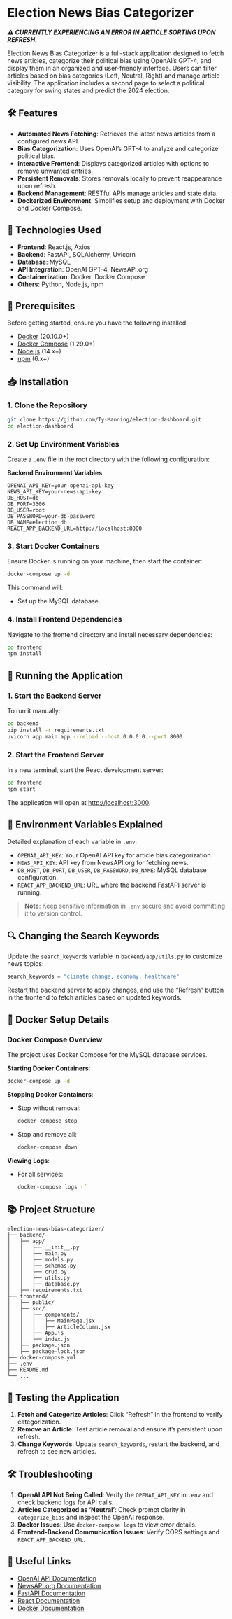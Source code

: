 
# Election News Bias Categorizer

**_⚠️ CURRENTLY EXPERIENCING AN ERROR IN ARTICLE SORTING UPON REFRESH._**

Election News Bias Categorizer is a full-stack application designed to fetch news articles, categorize their political bias using OpenAI’s GPT-4, and display them in an organized and user-friendly interface. Users can filter articles based on bias categories (Left, Neutral, Right) and manage article visibility. The application includes a second page to select a political category for swing states and predict the 2024 election.

## 🛠️ Features

- **Automated News Fetching**: Retrieves the latest news articles from a configured news API.
- **Bias Categorization**: Uses OpenAI’s GPT-4 to analyze and categorize political bias.
- **Interactive Frontend**: Displays categorized articles with options to remove unwanted entries.
- **Persistent Removals**: Stores removals locally to prevent reappearance upon refresh.
- **Backend Management**: RESTful APIs manage articles and state data.
- **Dockerized Environment**: Simplifies setup and deployment with Docker and Docker Compose.

## 🧰 Technologies Used

- **Frontend**: React.js, Axios
- **Backend**: FastAPI, SQLAlchemy, Uvicorn
- **Database**: MySQL
- **API Integration**: OpenAI GPT-4, NewsAPI.org
- **Containerization**: Docker, Docker Compose
- **Others**: Python, Node.js, npm

## 🚀 Prerequisites

Before getting started, ensure you have the following installed:

- [Docker](https://www.docker.com/get-started) (20.10.0+)
- [Docker Compose](https://docs.docker.com/compose/install/) (1.29.0+)
- [Node.js](https://nodejs.org/en/download/) (14.x+)
- [npm](https://www.npmjs.com/get-npm) (6.x+)

## 📥 Installation

### 1. Clone the Repository

```bash
git clone https://github.com/Ty-Manning/election-dashboard.git
cd election-dashboard
```

### 2. Set Up Environment Variables

Create a `.env` file in the root directory with the following configuration:

**Backend Environment Variables**

```plaintext
OPENAI_API_KEY=your-openai-api-key
NEWS_API_KEY=your-news-api-key
DB_HOST=db
DB_PORT=3306
DB_USER=root
DB_PASSWORD=your-db-password
DB_NAME=election_db
REACT_APP_BACKEND_URL=http://localhost:8000
```

### 3. Start Docker Containers

Ensure Docker is running on your machine, then start the container:

```bash
docker-compose up -d
```

This command will:
- Set up the MySQL database.

### 4. Install Frontend Dependencies

Navigate to the frontend directory and install necessary dependencies:

```bash
cd frontend
npm install
```

## 🏁 Running the Application

### 1. Start the Backend Server

To run it manually:

```bash
cd backend
pip install -r requirements.txt
uvicorn app.main:app --reload --host 0.0.0.0 --port 8000
```

### 2. Start the Frontend Server

In a new terminal, start the React development server:

```bash
cd frontend
npm start
```

The application will open at [http://localhost:3000](http://localhost:3000).

## 📝 Environment Variables Explained

Detailed explanation of each variable in `.env`:

- `OPENAI_API_KEY`: Your OpenAI API key for article bias categorization.
- `NEWS_API_KEY`: API key from NewsAPI.org for fetching news.
- `DB_HOST`, `DB_PORT`, `DB_USER`, `DB_PASSWORD`, `DB_NAME`: MySQL database configuration.
- `REACT_APP_BACKEND_URL`: URL where the backend FastAPI server is running.

> **Note**: Keep sensitive information in `.env` secure and avoid committing it to version control.

## 🔍 Changing the Search Keywords

Update the `search_keywords` variable in `backend/app/utils.py` to customize news topics:

```python
search_keywords = "climate change, economy, healthcare"
```

Restart the backend server to apply changes, and use the “Refresh” button in the frontend to fetch articles based on updated keywords.

## 🐳 Docker Setup Details

### Docker Compose Overview

The project uses Docker Compose for the MySQL database services.

**Starting Docker Containers**:

```bash
docker-compose up -d
```

**Stopping Docker Containers**:

- Stop without removal:

  ```bash
  docker-compose stop
  ```

- Stop and remove all:

  ```bash
  docker-compose down
  ```

**Viewing Logs**:

- For all services:

  ```bash
  docker-compose logs -f
  ```
## 📚 Project Structure

```plaintext
election-news-bias-categorizer/
├── backend/
│   ├── app/
│   │   ├── __init__.py
│   │   ├── main.py
│   │   ├── models.py
│   │   ├── schemas.py
│   │   ├── crud.py
│   │   ├── utils.py
│   │   ├── database.py
│   ├── requirements.txt
├── frontend/
│   ├── public/
│   ├── src/
│   │   ├── components/
│   │   │   ├── MainPage.jsx
│   │   │   ├── ArticleColumn.jsx
│   │   ├── App.js
│   │   ├── index.js
│   ├── package.json
│   ├── package-lock.json
├── docker-compose.yml
├── .env
├── README.md
└── ...
```

## 🧪 Testing the Application

1. **Fetch and Categorize Articles**: Click “Refresh” in the frontend to verify categorization.
2. **Remove an Article**: Test article removal and ensure it’s persistent upon refresh.
3. **Change Keywords**: Update `search_keywords`, restart the backend, and refresh to see new articles.

## 🛠️ Troubleshooting

1. **OpenAI API Not Being Called**: Verify the `OPENAI_API_KEY` in `.env` and check backend logs for API calls.
2. **Articles Categorized as ‘Neutral’**: Check prompt clarity in `categorize_bias` and inspect the OpenAI response.
3. **Docker Issues**: Use `docker-compose logs` to view error details.
4. **Frontend-Backend Communication Issues**: Verify CORS settings and `REACT_APP_BACKEND_URL`.

## 🔗 Useful Links

- [OpenAI API Documentation](https://beta.openai.com/docs/)
- [NewsAPI.org Documentation](https://newsapi.org/docs/get-started)
- [FastAPI Documentation](https://fastapi.tiangolo.com/)
- [React Documentation](https://reactjs.org/)
- [Docker Documentation](https://docs.docker.com/)
